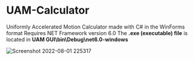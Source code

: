 # UAM-Calculator 
Uniformly Accelerated Motion Calculator made with C# in the WinForms format
Requires NET Framework version 6.0 
The **.exe (executable) file** is located in **UAM GUI\bin\Debug\net6.0-windows**

![Screenshot 2022-08-01 225317](https://user-images.githubusercontent.com/105403944/182286114-e72ec651-3619-4235-b3d6-c3e98b457ab8.png)

